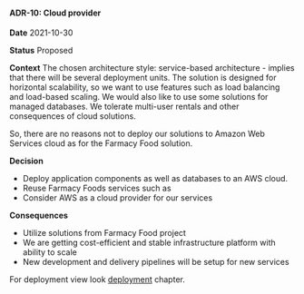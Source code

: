 #### ADR-10: Cloud provider

**Date**
2021-10-30

**Status**
Proposed

**Context**
The chosen architecture style: service-based architecture - implies that there will be several deployment units. The solution is designed for horizontal scalability, so we want to use features such as load balancing and load-based scaling. We would also like to use some solutions for managed databases. We tolerate multi-user rentals and other consequences of cloud solutions.

So, there are no reasons not to deploy our solutions to Amazon Web Services cloud as for the Farmacy Food solution.

**Decision**
* Deploy application components as well as databases to an AWS cloud.
* Reuse Farmacy Foods services such as 
* Consider AWS as a cloud provider for our services

**Consequences**
* Utilize solutions from Farmacy Food project
* We are getting cost-efficient and stable infrastructure platform with ability to scale
* New development and delivery pipelines will be setup for new services

For deployment view look [deployment](#heading=h.1lcn3p400er6) chapter.